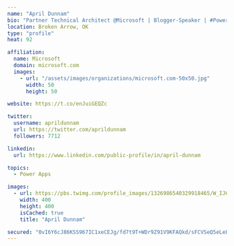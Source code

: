```yaml
---
name: "April Dunnam"
bio: "Partner Technical Architect @Microsoft | Blogger-Speaker | #PowerApps, #PowerAutomate, #Office365, #SharePoint | #WIT | #Karaoke Queen"
location: Broken Arrow, OK
type: "profile"
heat: 92

affiliation:
  name: Microsoft
  domain: microsoft.com
  images:
    - url: "/assets/images/organizations/microsoft.com-50x50.jpg"
      width: 50
      height: 50

website: https://t.co/enJuiGEQZc

twitter:
  username: aprildunnam
  url: https://twitter.com/aprildunnam
  followers: 7712

linkedin:
  url: https://www.linkedin.com/public-profile/in/april-dunnam

topics:
  - Power Apps

images:
  - url: https://pbs.twimg.com/profile_images/1326986540329918465/W_IJ6Ih2_400x400.jpg
    width: 400
    height: 400
    isCached: true
    title: "April Dunnam"

secured: "0vI6Y6cJ86KSS967IC1xeCEJg/fd7t9T+WDr9Z91V9KFAQkd/sFCVSeQ5eLeLp4VBZL54E27dQmmk0PlO9ymcRtD3vfQP0F/j1r0yE+QCHIEUtNUmuhyZc8jLdqcLS2pl3RA+yPRuGD+46o+i+W52oQR8QcQpPhrja9ylpq2pCuT87GK0Ik5RRZgz0RhPjxWj4ev/IO9Cv5+PWlbyqSSdxEZqp4SP5cv1TcP5NHiHRukFUDPWrRjn1uGYRhUPp6HRAhqscD0AbzeYiT729oLFaK44KPuCeWbNiTf5IclkrWoLMDiPNilXTD0QHvwTbBMeQVB8NNFd4ia5Ai61yVnM+2PouEjHNCoI90ZbTL4y1LsjLJlcATLMBy/D3y1au0EUkfF96y8J3M+Cx6R6tT7QmbXqzihfFHPg9M1FGST7sE=;5xSy/LDDDtdSLZM9flyO4Q=="
---
```


